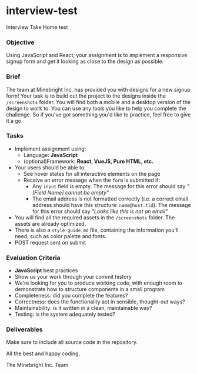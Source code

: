# interview-test
Interview Take Home test

### Objective

Using JavaScript and React, your assignment is to implement a responsive signup form and get it looking as close to the design as possible.

### Brief

The team at Minebright Inc. has provided you with designs for a new signup form! Your task is to build out the project to the designs inside the `/screenshots` folder. You will find both a mobile and a desktop version of the design to work to. You can use any tools you like to help you complete the challenge. So if you've got something you'd like to practice, feel free to give it a go.

### Tasks

-   Implement assignment using:
    -   Language: **JavaScript**
    -   (optional)Framework: **React, VueJS, Pure HTML, etc.**
-   Your users should be able to:
    -   See hover states for all interactive elements on the page
    -   Receive an error message when the `form` is submitted if:
        -   Any `input` field is empty. The message for this error should say _"[Field Name] cannot be empty"_
        -   The email address is not formatted correctly (i.e. a correct email address should have this structure: `name@host.tld`). The message for this error should say _"Looks like this is not an email"_
-   You will find all the required assets in the `/screenshots` folder. The assets are already optimized.
-   There is also a `style-guide.md` file, containing the information you'll need, such as color palette and fonts.
-   POST request sent on submit

### Evaluation Criteria

-   **JavaScript** best practices
-   Show us your work through your commit history
-   We're looking for you to produce working code, with enough room to demonstrate how to structure components in a small program
-   Completeness: did you complete the features?
-   Correctness: does the functionality act in sensible, thought-out ways?
-   Maintainability: is it written in a clean, maintainable way?
-   Testing: is the system adequately tested?

### Deliverables

Make sure to include all source code in the repository. 


All the best and happy coding,

The Minebright Inc. Team
